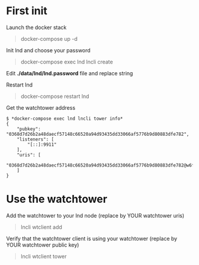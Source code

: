 # First init

Launch the docker stack
>  docker-compose up -d

Init lnd and choose your password
> docker-compose exec lnd lncli create

Edit **./data/lnd/lnd.password** file and replace <MyPassWord> string

Restart lnd
> docker-compose restart lnd

Get the watchtower address
```
$ *docker-compose exec lnd lncli tower info*
{
    "pubkey": "0368d7d26b2a48daecf57148c66520a94d93435dd33066af5776b9d80883dfe782",
    "listeners": [
        "[::]:9911"
    ],
    "uris": [
        "0368d7d26b2a48daecf57148c66520a94d93435dd33066af5776b9d80883dfe782@w6fsnxcemcybsllra7snxcmqrzsvzfvo66iciifqix5wnamcq3znd5yd.onion:9911"
    ]
}
```

# Use the watchtower
Add the watchtower to your lnd node (replace <uris> by YOUR watchtower uris)

> lncli wtclient add <uris>


Verify that the watchtower client is using your watchtower (replace <pubkey> by YOUR watchtower public key)
> lncli wtclient tower <pubkey> 
